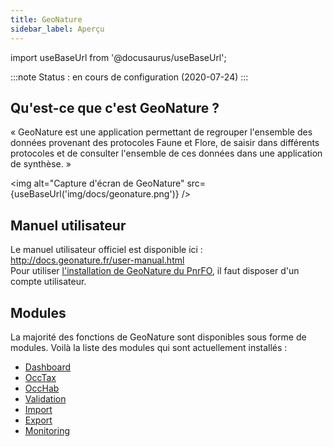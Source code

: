 ```yaml
---
title: GeoNature
sidebar_label: Aperçu
---
```

import useBaseUrl from '@docusaurus/useBaseUrl';

:::note
Status : en cours de configuration (2020-07-24)
:::

## Qu'est-ce que c'est GeoNature ?

« GeoNature est une application permettant de regrouper l'ensemble des données provenant des protocoles Faune et Flore, de saisir dans différents protocoles et de consulter l'ensemble de ces données dans une application de synthèse. »

<img alt="Capture d'écran de GeoNature" src={useBaseUrl('img/docs/geonature.png')} />

## Manuel utilisateur

Le manuel utilisateur officiel est disponible ici : <http://docs.geonature.fr/user-manual.html>  
Pour utiliser [l'installation de GeoNature du PnrFO](https://biodiversite.pnr-foret-orient.fr/geonature/), il faut disposer d'un compte utilisateur.

## Modules

La majorité des fonctions de GeoNature sont disponibles sous forme de modules. Voilà la liste des modules qui sont actuellement installés :

* [Dashboard](geonatureModuleDashboard.md)
* [OccTax](geonatureModuleOccTax.md)
* [OccHab](geonatureModuleOccHab.md)
* [Validation](geonatureModuleValidation.md)
* [Import](geonatureModuleImport.md)
* [Export](geonatureModuleExport.md)
* [Monitoring](geonatureModuleMonitoring.md)
